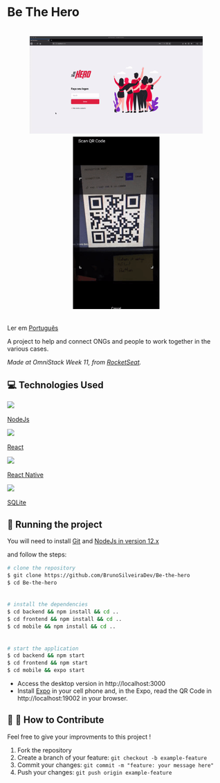 Be The Hero
=============


<h1 align="center">
    <p><img src=".github/demo1.gif" width="400px"/><img src=".github/demo2.gif" width="200px"/></p>
</h1>



Ler em [Português](https://github.com/BrunoSilveiraDev/Be-the-hero/tree/master/translation)

A project to help and connect ONGs and people to work together in the various cases. 

_Made at OmniStack Week 11, from [RocketSeat](https://rocketseat.com.br/)._


## :computer: Technologies Used  

<img src="https://img.icons8.com/color/48/000000/nodejs.png" width="50"/>

[NodeJs](https://nodejs.org/en/)

<img src="https://img.icons8.com/plasticine/100/000000/react.png" width="50"/>

[React](https://reactjs.org/)

<img src="https://img.icons8.com/ios-filled/50/000000/react-native.png" width="43"/>

[React Native](https://reactnative.dev/)

<img src="https://dwglogo.com/?download=5380" width="70"/>

[SQLite](https://www.sqlite.org/index.html)



## :rocket: Running the project   
You will need to install [Git](https://git-scm.com/downloads) and [NodeJs in version 12.x](https://nodejs.org/en/download/)

and follow the steps:
```bash
# clone the repository
$ git clone https://github.com/BrunoSilveiraDev/Be-the-hero
$ cd Be-the-hero


# install the dependencies
$ cd backend && npm install && cd ..
$ cd frontend && npm install && cd ..
$ cd mobile && npm install && cd ..


# start the application
$ cd backend && npm start
$ cd frontend && npm start
$ cd mobile && expo start
```

- Access the desktop version in http://localhost:3000 
- Install [Expo](https://play.google.com/store/apps/details?id=host.exp.exponent) in your cell phone and, in the Expo, read the QR Code in http://localhost:19002 in your browser.


## :wrench: :hammer: How to Contribute  
Feel free to give your improvments to this project ! 

1. Fork the repository
2. Create a branch of your feature: `git checkout -b example-feature`
3. Commit your changes: `git commit -m "feature: your message here"`
4. Push your changes: `git push origin example-feature` 


